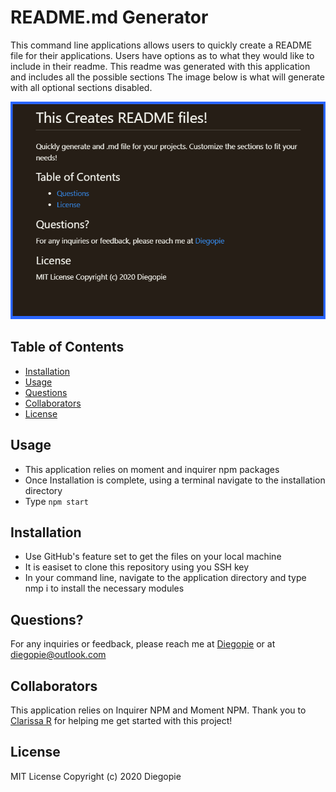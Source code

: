 # README.md Generator

This command line applications allows users to quickly create a README file for their applications. Users have options as to what they would like to include in their readme. This readme was generated with this application and includes all the possible sections 
The image below is what will generate with all optional sections disabled.

![README.md Generator](./assets/demo.png)
## Table of Contents

* [Installation](#installation)
* [Usage](#usage)
* [Questions](#Questions?)
* [Collaborators](#collaborators)
* [License](#license)

## Usage

- This application relies on moment and inquirer npm packages
- Once Installation is complete, using a terminal navigate to the installation directory
- Type `npm start`

## Installation

- Use GitHub's feature set to get the files on your local machine
- It is easiset to clone this repository using you SSH key
- In your command line, navigate to the application directory and type nmp i to install the necessary modules

## Questions?

For any inquiries or feedback, please reach me at [Diegopie](https://github.com/Diegopie)
 or at diegopie@outlook.com
## Collaborators

This application relies on Inquirer NPM and Moment NPM.
Thank you to [Clarissa R](https://github.com/clarissareeve) for helping me get started with this project!

## License

MIT License
Copyright (c) 2020 Diegopie